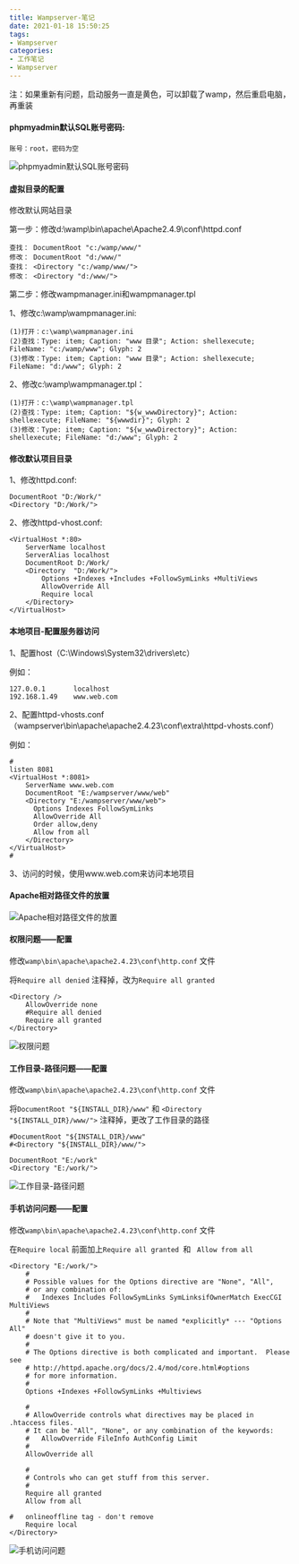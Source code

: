 ```yaml
---
title: Wampserver-笔记
date: 2021-01-18 15:50:25
tags:
- Wampserver
categories:
- 工作笔记
- Wampserver
---
```


注：如果重新有问题，启动服务一直是黄色，可以卸载了wamp，然后重启电脑，再重装

#### phpmyadmin默认SQL账号密码:

```
账号：root，密码为空
```

![phpmyadmin默认SQL账号密码](https://raw.githubusercontent.com/winney07/Images/main/winney07.github.io/Wampserver-%E7%AC%94%E8%AE%B0/note1.png)

#### 虚拟目录的配置 

修改默认网站目录

第一步：修改d:\wamp\bin\apache\Apache2.4.9\conf\httpd.conf

```
查找： DocumentRoot "c:/wamp/www/"
修改： DocumentRoot "d:/www/"
查找： <Directory "c:/wamp/www/">
修改： <Directory "d:/www/">
```

第二步：修改wampmanager.ini和wampmanager.tpl

1、修改c:\wamp\wampmanager.ini:

```
(1)打开：c:\wamp\wampmanager.ini
(2)查找：Type: item; Caption: "www 目录"; Action: shellexecute; FileName: "c:/wamp/www"; Glyph: 2
(3)修改：Type: item; Caption: "www 目录"; Action: shellexecute; FileName: "d:/www"; Glyph: 2
```

2、修改c:\wamp\wampmanager.tpl：

```
(1)打开：c:\wamp\wampmanager.tpl
(2)查找：Type: item; Caption: "${w_wwwDirectory}"; Action: shellexecute; FileName: "${wwwdir}"; Glyph: 2
(3)修改：Type: item; Caption: "${w_wwwDirectory}"; Action: shellexecute; FileName: "d:/www"; Glyph: 2
```

#### 修改默认项目目录

1、修改httpd.conf:

```
DocumentRoot "D:/Work/"
<Directory "D:/Work/">
```

2、修改httpd-vhost.conf:

```
<VirtualHost *:80>
	ServerName localhost
	ServerAlias localhost
	DocumentRoot D:/Work/
	<Directory  "D:/Work/">
		Options +Indexes +Includes +FollowSymLinks +MultiViews
		AllowOverride All
		Require local
	</Directory>
</VirtualHost>
```

#### 本地项目-配置服务器访问

1、配置host（C:\Windows\System32\drivers\etc）

例如：

```
127.0.0.1       localhost
192.168.1.49    www.web.com
```

2、配置httpd-vhosts.conf（wampserver\bin\apache\apache2.4.23\conf\extra\httpd-vhosts.conf）

例如：

```
#
listen 8081
<VirtualHost *:8081>
    ServerName www.web.com
    DocumentRoot "E:/wampserver/www/web"
    <Directory "E:/wampserver/www/web">
      Options Indexes FollowSymLinks
      AllowOverride All
      Order allow,deny
      Allow from all
    </Directory>
</VirtualHost>
#
```

3、访问的时候，使用www.web.com来访问本地项目

#### Apache相对路径文件的放置

![Apache相对路径文件的放置](https://raw.githubusercontent.com/winney07/Images/main/winney07.github.io/Wampserver-%E7%AC%94%E8%AE%B0/note2.png)



#### 权限问题——配置

修改`wamp\bin\apache\apache2.4.23\conf\http.conf` 文件

将`Require all denied` 注释掉，改为`Require all granted`

```
<Directory />
    AllowOverride none
    #Require all denied
    Require all granted
</Directory>
```

![权限问题](https://raw.githubusercontent.com/winney07/Images/main/winney07.github.io/Wampserver-%E7%AC%94%E8%AE%B0/1%E6%9D%83%E9%99%90%E9%97%AE%E9%A2%98.png)

#### 工作目录-路径问题——配置

修改`wamp\bin\apache\apache2.4.23\conf\http.conf` 文件

将`DocumentRoot "${INSTALL_DIR}/www"` 和 `<Directory "${INSTALL_DIR}/www/">`  注释掉，更改了工作目录的路径

```
#DocumentRoot "${INSTALL_DIR}/www"
#<Directory "${INSTALL_DIR}/www/">

DocumentRoot "E:/work"
<Directory "E:/work/">
```

![工作目录-路径问题](https://raw.githubusercontent.com/winney07/Images/main/winney07.github.io/Wampserver-%E7%AC%94%E8%AE%B0/2.%E5%B7%A5%E4%BD%9C%E7%9B%AE%E5%BD%95-%E8%B7%AF%E5%BE%84%E9%97%AE%E9%A2%98.png)

#### 手机访问问题——配置

修改`wamp\bin\apache\apache2.4.23\conf\http.conf` 文件

在`Require local` 前面加上`Require all granted `和 ` Allow from all`

```
<Directory "E:/work/">
    #
    # Possible values for the Options directive are "None", "All",
    # or any combination of:
    #   Indexes Includes FollowSymLinks SymLinksifOwnerMatch ExecCGI MultiViews
    #
    # Note that "MultiViews" must be named *explicitly* --- "Options All"
    # doesn't give it to you.
    #
    # The Options directive is both complicated and important.  Please see
    # http://httpd.apache.org/docs/2.4/mod/core.html#options
    # for more information.
    #
    Options +Indexes +FollowSymLinks +Multiviews

    #
    # AllowOverride controls what directives may be placed in .htaccess files.
    # It can be "All", "None", or any combination of the keywords:
    #   AllowOverride FileInfo AuthConfig Limit
    #
    AllowOverride all

    #
    # Controls who can get stuff from this server.
    #
    Require all granted
    Allow from all

#   onlineoffline tag - don't remove
    Require local
</Directory>
```

![手机访问问题](https://raw.githubusercontent.com/winney07/Images/main/winney07.github.io/Wampserver-%E7%AC%94%E8%AE%B0/3.%E6%89%8B%E6%9C%BA%E8%AE%BF%E9%97%AE%E9%97%AE%E9%A2%98.png)